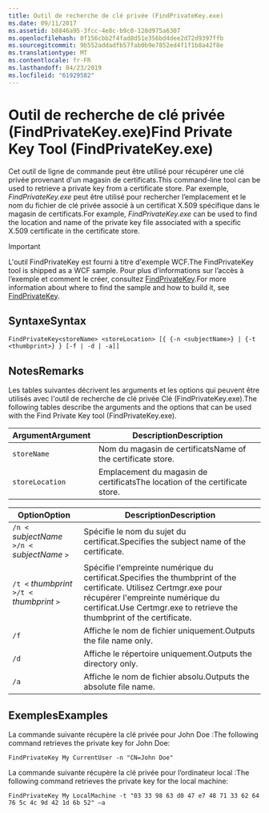 ```yaml
---
title: Outil de recherche de clé privée (FindPrivateKey.exe)
ms.date: 09/11/2017
ms.assetid: b8846a95-3fcc-4e8c-b9c0-128d975a6307
ms.openlocfilehash: 8f156cbb2f4fad8d51e356bd4dee2d72d9397ffb
ms.sourcegitcommit: 9b552addadfb57fab0b9e7852ed4f1f1b8a42f8e
ms.translationtype: MT
ms.contentlocale: fr-FR
ms.lasthandoff: 04/23/2019
ms.locfileid: "61929582"
---
```

# <a name="find-private-key-tool-findprivatekeyexe"></a><span data-ttu-id="7c9ba-102">Outil de recherche de clé privée (FindPrivateKey.exe)</span><span class="sxs-lookup"><span data-stu-id="7c9ba-102">Find Private Key Tool (FindPrivateKey.exe)</span></span>

<span data-ttu-id="7c9ba-103">Cet outil de ligne de commande peut être utilisé pour récupérer une clé privée provenant d'un magasin de certificats.</span><span class="sxs-lookup"><span data-stu-id="7c9ba-103">This command-line tool can be used to retrieve a private key from a certificate store.</span></span> <span data-ttu-id="7c9ba-104">Par exemple, *FindPrivateKey.exe* peut être utilisé pour rechercher l’emplacement et le nom du fichier de clé privée associé à un certificat X.509 spécifique dans le magasin de certificats.</span><span class="sxs-lookup"><span data-stu-id="7c9ba-104">For example, *FindPrivateKey.exe* can be used to find the location and name of the private key file associated with a specific X.509 certificate in the certificate store.</span></span>

> [!IMPORTANT]
> <span data-ttu-id="7c9ba-105">L'outil FindPrivateKey est fourni à titre d'exemple WCF.</span><span class="sxs-lookup"><span data-stu-id="7c9ba-105">The FindPrivateKey tool is shipped as a WCF sample.</span></span> <span data-ttu-id="7c9ba-106">Pour plus d’informations sur l’accès à l’exemple et comment le créer, consultez [FindPrivateKey](./samples/findprivatekey.md).</span><span class="sxs-lookup"><span data-stu-id="7c9ba-106">For more information about where to find the sample and how to build it, see [FindPrivateKey](./samples/findprivatekey.md).</span></span>

## <a name="syntax"></a><span data-ttu-id="7c9ba-107">Syntaxe</span><span class="sxs-lookup"><span data-stu-id="7c9ba-107">Syntax</span></span>

```
FindPrivateKey<storeName> <storeLocation> [{ {-n <subjectName>} | {-t <thumbprint>} } [-f | -d | -a]]
```

## <a name="remarks"></a><span data-ttu-id="7c9ba-108">Notes</span><span class="sxs-lookup"><span data-stu-id="7c9ba-108">Remarks</span></span>

<span data-ttu-id="7c9ba-109">Les tables suivantes décrivent les arguments et les options qui peuvent être utilisés avec l'outil de recherche de clé privée Clé (FindPrivateKey.exe).</span><span class="sxs-lookup"><span data-stu-id="7c9ba-109">The following tables describe the arguments and the options that can be used with the Find Private Key tool (FindPrivateKey.exe).</span></span>

|<span data-ttu-id="7c9ba-110">Argument</span><span class="sxs-lookup"><span data-stu-id="7c9ba-110">Argument</span></span>|<span data-ttu-id="7c9ba-111">Description</span><span class="sxs-lookup"><span data-stu-id="7c9ba-111">Description</span></span>|
|--------------|-----------------|
|`storeName`|<span data-ttu-id="7c9ba-112">Nom du magasin de certificats</span><span class="sxs-lookup"><span data-stu-id="7c9ba-112">Name of the certificate store.</span></span>|
|`storeLocation`|<span data-ttu-id="7c9ba-113">Emplacement du magasin de certificats</span><span class="sxs-lookup"><span data-stu-id="7c9ba-113">The location of the certificate store.</span></span>|

|<span data-ttu-id="7c9ba-114">Option</span><span class="sxs-lookup"><span data-stu-id="7c9ba-114">Option</span></span>|<span data-ttu-id="7c9ba-115">Description</span><span class="sxs-lookup"><span data-stu-id="7c9ba-115">Description</span></span>|
|------------|-----------------|
|<span data-ttu-id="7c9ba-116">`/n <` *subjectName* `>`</span><span class="sxs-lookup"><span data-stu-id="7c9ba-116">`/n <` *subjectName* `>`</span></span>|<span data-ttu-id="7c9ba-117">Spécifie le nom du sujet du certificat.</span><span class="sxs-lookup"><span data-stu-id="7c9ba-117">Specifies the subject name of the certificate.</span></span>|
|<span data-ttu-id="7c9ba-118">`/t <` *thumbprint* `>`</span><span class="sxs-lookup"><span data-stu-id="7c9ba-118">`/t <` *thumbprint* `>`</span></span>|<span data-ttu-id="7c9ba-119">Spécifie l'empreinte numérique du certificat.</span><span class="sxs-lookup"><span data-stu-id="7c9ba-119">Specifies the thumbprint of the certificate.</span></span> <span data-ttu-id="7c9ba-120">Utilisez Certmgr.exe pour récupérer l'empreinte numérique du certificat.</span><span class="sxs-lookup"><span data-stu-id="7c9ba-120">Use Certmgr.exe to retrieve the thumbprint of the certificate.</span></span>|
|`/f`|<span data-ttu-id="7c9ba-121">Affiche le nom de fichier uniquement.</span><span class="sxs-lookup"><span data-stu-id="7c9ba-121">Outputs the file name only.</span></span>|
|`/d`|<span data-ttu-id="7c9ba-122">Affiche le répertoire uniquement.</span><span class="sxs-lookup"><span data-stu-id="7c9ba-122">Outputs the directory only.</span></span>|
|`/a`|<span data-ttu-id="7c9ba-123">Affiche le nom de fichier absolu.</span><span class="sxs-lookup"><span data-stu-id="7c9ba-123">Outputs the absolute file name.</span></span>|

## <a name="examples"></a><span data-ttu-id="7c9ba-124">Exemples</span><span class="sxs-lookup"><span data-stu-id="7c9ba-124">Examples</span></span>

<span data-ttu-id="7c9ba-125">La commande suivante récupère la clé privée pour John Doe :</span><span class="sxs-lookup"><span data-stu-id="7c9ba-125">The following command retrieves the private key for John Doe:</span></span>

```
FindPrivateKey My CurrentUser -n "CN=John Doe"
```

<span data-ttu-id="7c9ba-126">La commande suivante récupère la clé privée pour l’ordinateur local :</span><span class="sxs-lookup"><span data-stu-id="7c9ba-126">The following command retrieves the private key for the local machine:</span></span>

```
FindPrivateKey My LocalMachine -t "03 33 98 63 d0 47 e7 48 71 33 62 64 76 5c 4c 9d 42 1d 6b 52" –a
```